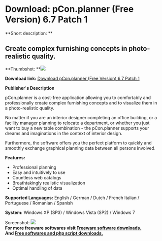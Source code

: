 # Download: pCon.planner (Free Version) 6.7 Patch 1

**Short description: **

## Create complex furnishing concepts in photo-realistic quality.

  
**Thumbshot: **![](http://www.freewarefiles.com/screenshot/pconplanner_md.jpg)   
  
**Download link:** [Download pCon.planner (Free Version) 6.7 Patch 1](http://freesoftwares.boysofts.com/PCon-planner_program_61052.html)  
  

**Publisher's Description**  
  

pCon.planner is a cost-free application allowing you to comfortably and
professionally create complex furnishing concepts and to visualize them in a
photo-realistic quality.

No matter if you are an interior designer completing an office building, or a
facility manager planning to relocate a department, or whether you just want
to buy a new table combination - the pCon.planner supports your dreams and
imaginations in the context of interior design.

Furthermore, the software offers you the perfect platform to quickly and
smoothly exchange graphical planning data between all persons involved.

**Features:**

  * Professional planning 
  * Easy and intuitively to use 
  * Countless web catalogs 
  * Breathtakingly realistic visualization 
  * Optimal handling of data 

**Supported Languages:** English / German / Dutch / French Italian / Portuguese / Romanian / Spanish

**System:** Windows XP (SP3) / Windows Vista (SP2) / Windows 7

  
  
Screenshot: ![](http://www.freewarefiles.com/screenshot/pconplanner.jpg)  
**For more freeware softwares visit [Freeware software downloads.](http://freesoftwares.boysofts.com/)**   
**And [Free softwares and php script downloads.](http://www.boysofts.com/)**

